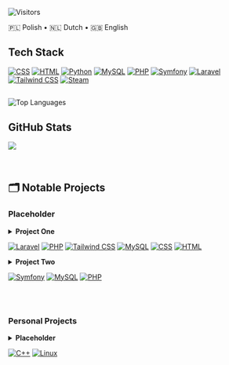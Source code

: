 ![Visitors](https://count.getloli.com/@Git-Dominik?theme=a-soul&scale=1.5&pixelated=1&darkmode=auto)


🇵🇱 Polish • 🇳🇱 Dutch • 🇬🇧 English  

## Tech Stack

[![CSS](https://img.shields.io/badge/CSS-239?logo=css3&logoColor=white&style=for-the-badge)](https://developer.mozilla.org/en-US/docs/Web/CSS)
[![HTML](https://img.shields.io/badge/HTML-E34F26?logo=html5&logoColor=white&style=for-the-badge)](https://developer.mozilla.org/en-US/docs/Web/HTML)
[![Python](https://img.shields.io/badge/Python-3776AB?logo=python&logoColor=white&style=for-the-badge)](https://www.python.org/)
[![MySQL](https://img.shields.io/badge/MySQL-4479A1?logo=mysql&logoColor=white&style=for-the-badge)](https://www.mysql.com/)
[![PHP](https://img.shields.io/badge/PHP-777BB4?logo=php&logoColor=white&style=for-the-badge)](https://www.php.net/)
[![Symfony](https://img.shields.io/badge/Symfony-000000?logo=symfony&logoColor=white&style=for-the-badge)](https://symfony.com/)
[![Laravel](https://img.shields.io/badge/Laravel-FF2D20?logo=laravel&logoColor=white&style=for-the-badge)](https://laravel.com/)
[![Tailwind CSS](https://img.shields.io/badge/Tailwind%20CSS-38B2AC?logo=tailwind-css&logoColor=white&style=for-the-badge)](https://tailwindcss.com/)
[![Steam](https://img.shields.io/badge/Steam-000000?logo=steam&logoColor=white&style=for-the-badge)](https://store.steampowered.com/)

##
![Top Languages](https://github-readme-stats.vercel.app/api/top-langs/?username=Git-Dominik&layout=compact&theme=tokyonight&hide_border=true)

## GitHub Stats

<picture>
  <source srcset="https://nirzak-streak-stats.vercel.app?user=Git-Dominik&theme=tokyonight&hide_border=true" />
  <img src="https://nirzak-streak-stats.vercel.app?user=Git-Dominik&theme=light&hide_border=true" />
</picture>

<br/>
<br/>
<br/>

## 🗂️ Notable Projects

### Placeholder

<details>
  <summary><strong>Project One</strong></summary>
  <ul>
    <li>Placeholder</li>
    <li>Placeholder</li>
    <li><a href="#">GitHub Repo</a></li>
  </ul>
</details>

[![Laravel](https://img.shields.io/badge/Laravel-FF2D20?logo=laravel&logoColor=white&style=for-the-badge)](https://laravel.com/)
[![PHP](https://img.shields.io/badge/PHP-777BB4?logo=php&logoColor=white&style=for-the-badge)](https://www.php.net/)
[![Tailwind CSS](https://img.shields.io/badge/Tailwind%20CSS-38B2AC?logo=tailwind-css&logoColor=white&style=for-the-badge)](https://tailwindcss.com/)
[![MySQL](https://img.shields.io/badge/MySQL-4479A1?logo=mysql&logoColor=white&style=for-the-badge)](https://www.mysql.com/)
[![CSS](https://img.shields.io/badge/CSS-239?logo=css3&logoColor=white&style=for-the-badge)](https://developer.mozilla.org/en-US/docs/Web/CSS)
[![HTML](https://img.shields.io/badge/HTML-E34F26?logo=html5&logoColor=white&style=for-the-badge)](https://developer.mozilla.org/en-US/docs/Web/HTML)

<details>
  <summary><strong>Project Two</strong></summary>
  <ul>
    <li>Placeholder</li>
    <li>Placeholder</li>
    <li><a href="#">GitHub Repo</a></li>
  </ul>
</details>

[![Symfony](https://img.shields.io/badge/Symfony-000000?logo=symfony&logoColor=white&style=for-the-badge)](https://symfony.com/)
[![MySQL](https://img.shields.io/badge/MySQL-4479A1?logo=mysql&logoColor=white&style=for-the-badge)](https://www.mysql.com/)
[![PHP](https://img.shields.io/badge/PHP-777BB4?logo=php&logoColor=white&style=for-the-badge)](https://www.php.net/)

<br/>
<br/>

### Personal Projects

<details>
  <summary><strong>Placeholder</strong></summary>
  <ul>
    <li>Placeholder</li>
    <li>Placeholder</li>
    <li><a href="#">GitHub Repo</a></li>
  </ul>
</details>

[![C++](https://img.shields.io/badge/C++-00599C?logo=c%2b%2b&logoColor=white&style=for-the-badge)](https://isocpp.org/)
[![Linux](https://img.shields.io/badge/Linux-FCC624?logo=linux&logoColor=black&style=for-the-badge)](https://kernel.org)
